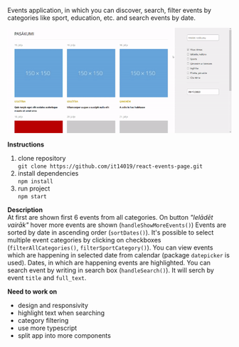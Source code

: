 Events application, in which you can discover, search, filter events by categories like sport, education, etc. and search events by date.

<img src="events-page-gif.gif" alt="gif">

**Instructions**
1. clone repository </br> `git clone https://github.com/it14019/react-events-page.git`
2. install dependencies </br> `npm install`
3. run project </br> `npm start`

**Description** </br>
At first are shown first 6 events from all categories. On button *"Ielādēt vairāk"* hover more events are shown (`handleShowMoreEvents()`)
Events are sorted by date in ascending order (`sortDates()`).
It's possible to select multiple event categories by clicking on checkboxes (`filterAllCategories()`, `filterSportCategory()`).
You can view events which are happening in selected date from calendar (package `datepicker` is used). Dates, in which are happening events are highlighted.
You can search event by writing in search box (`handleSearch()`). It will serch by event `title` and `full_text`.


**Need to work on**
- design and responsivity
- highlight text when searching
- category filtering 
- use more typescript
- split app into more components
